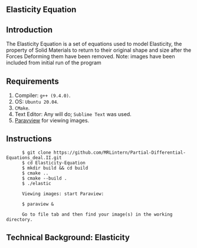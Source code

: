 ## Elasticity Equation

## Introduction

The Elasticity Equation is a set of equations used to model Elasticity, the property of Solid Materials to return to their original shape and size after the Forces Deforming them have been removed. Note: images have been included from initial run of the program

## Requirements

1. Compiler: `g++ (9.4.0)`.
2. OS: `Ubuntu 20.04`.
3. `CMake`.
4. Text Editor: Any will do; `Sublime Text` was used.
5. [Paravview](https://www.paraview.org/) for viewing images.

## Instructions

          $ git clone https://github.com/MRLintern/Partial-Differential-Equations_deal.II.git
          $ cd Elasticity-Equation
          $ mkdir build && cd build
          $ cmake ..
          $ cmake --build .
          $ ./elastic
          
          Viewing images: start Paraview:
          
          $ paraview &
          
          Go to file tab and then find your image(s) in the working directory.
          
          
## Technical Background: Elasticity      
  
          
